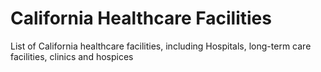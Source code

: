 # California Healthcare Facilities

List of California healthcare facilities, including Hospitals, long-term care facilities, clinics and hospices